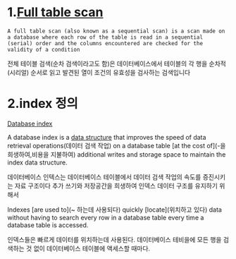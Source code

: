 

# 1.[Full table scan](https://en.wikipedia.org/wiki/Full_table_scan)

```
A full table scan (also known as a sequential scan) is a scan made on a database where each row of the table is read in a sequential (serial) order and the columns encountered are checked for the validity of a condition
```

전체 테이블 검색(순차 검색이라고도 함)은 데이터베이스에서 테이블의 각 행을 순차적(시리얼) 순서로 읽고 발견된 열이 조건의 유효성을 검사하는 검색입니다

# 2.index 정의

[Database index](https://en.wikipedia.org/wiki/Database_index)

A database index is a [data structure](https://en.wikipedia.org/wiki/Data_structure) that improves the speed of data retrieval operations(데이터 검색 작업) on a database table [at the cost of](-을 희생하여,비용을 지불하여) additional writes and storage space to maintain the index data structure.

데이터베이스 인텍스는
데이터베이스 테이블에서
데이터 검색 작업의 속도를 증진시키는 자료 구조이다
추가 쓰기와 저장공간을 희생하여
인덱스 데이터 구조를 유지하기 위해서

Indexes [are used to](~ 하는데 사용되다) quickly [locate](위치하고 있다) data without having to search every row in a database table every time a database table is accessed.

인덱스들은 빠르게 데이터를 위치하는데 사용된다.
데이터베이스 테비을에 모든 행을 검색하는 것 없이
데이터베이스 테이블에 액세스할 때마다.
